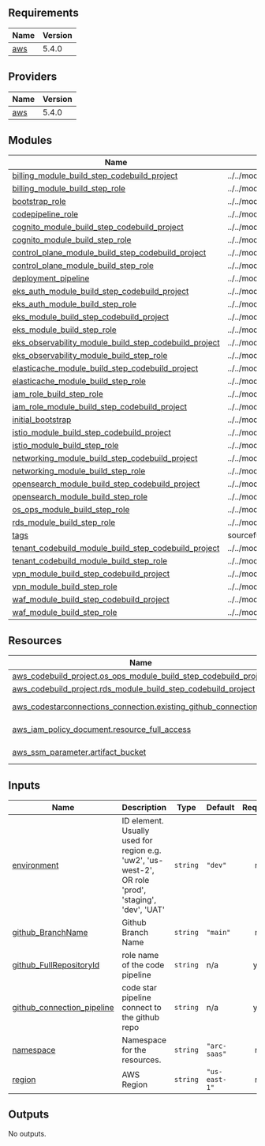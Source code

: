 <!-- BEGIN_TF_DOCS -->
## Requirements

| Name | Version |
|------|---------|
| <a name="requirement_aws"></a> [aws](#requirement\_aws) | 5.4.0 |

## Providers

| Name | Version |
|------|---------|
| <a name="provider_aws"></a> [aws](#provider\_aws) | 5.4.0 |

## Modules

| Name | Source | Version |
|------|--------|---------|
| <a name="module_billing_module_build_step_codebuild_project"></a> [billing\_module\_build\_step\_codebuild\_project](#module\_billing\_module\_build\_step\_codebuild\_project) | ../../modules/codebuild | n/a |
| <a name="module_billing_module_build_step_role"></a> [billing\_module\_build\_step\_role](#module\_billing\_module\_build\_step\_role) | ../../modules/iam-role | n/a |
| <a name="module_bootstrap_role"></a> [bootstrap\_role](#module\_bootstrap\_role) | ../../modules/iam-role | n/a |
| <a name="module_codepipeline_role"></a> [codepipeline\_role](#module\_codepipeline\_role) | ../../modules/iam-role | n/a |
| <a name="module_cognito_module_build_step_codebuild_project"></a> [cognito\_module\_build\_step\_codebuild\_project](#module\_cognito\_module\_build\_step\_codebuild\_project) | ../../modules/codebuild | n/a |
| <a name="module_cognito_module_build_step_role"></a> [cognito\_module\_build\_step\_role](#module\_cognito\_module\_build\_step\_role) | ../../modules/iam-role | n/a |
| <a name="module_control_plane_module_build_step_codebuild_project"></a> [control\_plane\_module\_build\_step\_codebuild\_project](#module\_control\_plane\_module\_build\_step\_codebuild\_project) | ../../modules/codebuild | n/a |
| <a name="module_control_plane_module_build_step_role"></a> [control\_plane\_module\_build\_step\_role](#module\_control\_plane\_module\_build\_step\_role) | ../../modules/iam-role | n/a |
| <a name="module_deployment_pipeline"></a> [deployment\_pipeline](#module\_deployment\_pipeline) | ../../modules/codepipeline | n/a |
| <a name="module_eks_auth_module_build_step_codebuild_project"></a> [eks\_auth\_module\_build\_step\_codebuild\_project](#module\_eks\_auth\_module\_build\_step\_codebuild\_project) | ../../modules/codebuild | n/a |
| <a name="module_eks_auth_module_build_step_role"></a> [eks\_auth\_module\_build\_step\_role](#module\_eks\_auth\_module\_build\_step\_role) | ../../modules/iam-role | n/a |
| <a name="module_eks_module_build_step_codebuild_project"></a> [eks\_module\_build\_step\_codebuild\_project](#module\_eks\_module\_build\_step\_codebuild\_project) | ../../modules/codebuild | n/a |
| <a name="module_eks_module_build_step_role"></a> [eks\_module\_build\_step\_role](#module\_eks\_module\_build\_step\_role) | ../../modules/iam-role | n/a |
| <a name="module_eks_observability_module_build_step_codebuild_project"></a> [eks\_observability\_module\_build\_step\_codebuild\_project](#module\_eks\_observability\_module\_build\_step\_codebuild\_project) | ../../modules/codebuild | n/a |
| <a name="module_eks_observability_module_build_step_role"></a> [eks\_observability\_module\_build\_step\_role](#module\_eks\_observability\_module\_build\_step\_role) | ../../modules/iam-role | n/a |
| <a name="module_elasticache_module_build_step_codebuild_project"></a> [elasticache\_module\_build\_step\_codebuild\_project](#module\_elasticache\_module\_build\_step\_codebuild\_project) | ../../modules/codebuild | n/a |
| <a name="module_elasticache_module_build_step_role"></a> [elasticache\_module\_build\_step\_role](#module\_elasticache\_module\_build\_step\_role) | ../../modules/iam-role | n/a |
| <a name="module_iam_role_build_step_role"></a> [iam\_role\_build\_step\_role](#module\_iam\_role\_build\_step\_role) | ../../modules/iam-role | n/a |
| <a name="module_iam_role_module_build_step_codebuild_project"></a> [iam\_role\_module\_build\_step\_codebuild\_project](#module\_iam\_role\_module\_build\_step\_codebuild\_project) | ../../modules/codebuild | n/a |
| <a name="module_initial_bootstrap"></a> [initial\_bootstrap](#module\_initial\_bootstrap) | ../../modules/codebuild | n/a |
| <a name="module_istio_module_build_step_codebuild_project"></a> [istio\_module\_build\_step\_codebuild\_project](#module\_istio\_module\_build\_step\_codebuild\_project) | ../../modules/codebuild | n/a |
| <a name="module_istio_module_build_step_role"></a> [istio\_module\_build\_step\_role](#module\_istio\_module\_build\_step\_role) | ../../modules/iam-role | n/a |
| <a name="module_networking_module_build_step_codebuild_project"></a> [networking\_module\_build\_step\_codebuild\_project](#module\_networking\_module\_build\_step\_codebuild\_project) | ../../modules/codebuild | n/a |
| <a name="module_networking_module_build_step_role"></a> [networking\_module\_build\_step\_role](#module\_networking\_module\_build\_step\_role) | ../../modules/iam-role | n/a |
| <a name="module_opensearch_module_build_step_codebuild_project"></a> [opensearch\_module\_build\_step\_codebuild\_project](#module\_opensearch\_module\_build\_step\_codebuild\_project) | ../../modules/codebuild | n/a |
| <a name="module_opensearch_module_build_step_role"></a> [opensearch\_module\_build\_step\_role](#module\_opensearch\_module\_build\_step\_role) | ../../modules/iam-role | n/a |
| <a name="module_os_ops_module_build_step_role"></a> [os\_ops\_module\_build\_step\_role](#module\_os\_ops\_module\_build\_step\_role) | ../../modules/iam-role | n/a |
| <a name="module_rds_module_build_step_role"></a> [rds\_module\_build\_step\_role](#module\_rds\_module\_build\_step\_role) | ../../modules/iam-role | n/a |
| <a name="module_tags"></a> [tags](#module\_tags) | sourcefuse/arc-tags/aws | 1.2.5 |
| <a name="module_tenant_codebuild_module_build_step_codebuild_project"></a> [tenant\_codebuild\_module\_build\_step\_codebuild\_project](#module\_tenant\_codebuild\_module\_build\_step\_codebuild\_project) | ../../modules/codebuild | n/a |
| <a name="module_tenant_codebuild_module_build_step_role"></a> [tenant\_codebuild\_module\_build\_step\_role](#module\_tenant\_codebuild\_module\_build\_step\_role) | ../../modules/iam-role | n/a |
| <a name="module_vpn_module_build_step_codebuild_project"></a> [vpn\_module\_build\_step\_codebuild\_project](#module\_vpn\_module\_build\_step\_codebuild\_project) | ../../modules/codebuild | n/a |
| <a name="module_vpn_module_build_step_role"></a> [vpn\_module\_build\_step\_role](#module\_vpn\_module\_build\_step\_role) | ../../modules/iam-role | n/a |
| <a name="module_waf_module_build_step_codebuild_project"></a> [waf\_module\_build\_step\_codebuild\_project](#module\_waf\_module\_build\_step\_codebuild\_project) | ../../modules/codebuild | n/a |
| <a name="module_waf_module_build_step_role"></a> [waf\_module\_build\_step\_role](#module\_waf\_module\_build\_step\_role) | ../../modules/iam-role | n/a |

## Resources

| Name | Type |
|------|------|
| [aws_codebuild_project.os_ops_module_build_step_codebuild_project](https://registry.terraform.io/providers/hashicorp/aws/5.4.0/docs/resources/codebuild_project) | resource |
| [aws_codebuild_project.rds_module_build_step_codebuild_project](https://registry.terraform.io/providers/hashicorp/aws/5.4.0/docs/resources/codebuild_project) | resource |
| [aws_codestarconnections_connection.existing_github_connection](https://registry.terraform.io/providers/hashicorp/aws/5.4.0/docs/data-sources/codestarconnections_connection) | data source |
| [aws_iam_policy_document.resource_full_access](https://registry.terraform.io/providers/hashicorp/aws/5.4.0/docs/data-sources/iam_policy_document) | data source |
| [aws_ssm_parameter.artifact_bucket](https://registry.terraform.io/providers/hashicorp/aws/5.4.0/docs/data-sources/ssm_parameter) | data source |

## Inputs

| Name | Description | Type | Default | Required |
|------|-------------|------|---------|:--------:|
| <a name="input_environment"></a> [environment](#input\_environment) | ID element. Usually used for region e.g. 'uw2', 'us-west-2', OR role 'prod', 'staging', 'dev', 'UAT' | `string` | `"dev"` | no |
| <a name="input_github_BranchName"></a> [github\_BranchName](#input\_github\_BranchName) | Github Branch Name | `string` | `"main"` | no |
| <a name="input_github_FullRepositoryId"></a> [github\_FullRepositoryId](#input\_github\_FullRepositoryId) | role name of the code pipeline | `string` | n/a | yes |
| <a name="input_github_connection_pipeline"></a> [github\_connection\_pipeline](#input\_github\_connection\_pipeline) | code star pipeline connect to the github repo | `string` | n/a | yes |
| <a name="input_namespace"></a> [namespace](#input\_namespace) | Namespace for the resources. | `string` | `"arc-saas"` | no |
| <a name="input_region"></a> [region](#input\_region) | AWS Region | `string` | `"us-east-1"` | no |

## Outputs

No outputs.
<!-- END_TF_DOCS -->